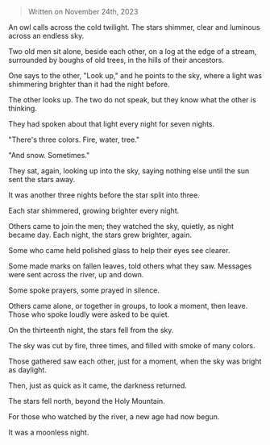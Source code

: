 > Written on November 24th, 2023

An owl calls across the cold twilight. The stars shimmer, clear and luminous across an endless sky. 

Two old men sit alone, beside each other, on a log at the edge of a stream, surrounded by boughs of old trees, in the hills of their ancestors.

One says to the other, "Look up," and he points to the sky, where a light was shimmering brighter than it had the night before.

The other looks up. The two do not speak, but they know what the other is thinking. 

They had spoken about that light every night for seven nights.

"There's three colors. Fire, water, tree."

"And snow. Sometimes."

They sat, again, looking up into the sky, saying nothing else until the sun sent the stars away. 

It was another three nights before the star split into three.

Each star shimmered, growing brighter every night. 

Others came to join the men; they watched the sky, quietly, as night became day. Each night, the stars grew brighter, again.

Some who came held polished glass to help their eyes see clearer. 

Some made marks on fallen leaves, told others what they saw. Messages were sent across the river, up and down.

Some spoke prayers, some prayed in silence.

Others came alone, or together in groups, to look a moment, then leave. Those who spoke loudly were asked to be quiet.

On the thirteenth night, the stars fell from the sky.

The sky was cut by fire, three times, and filled with smoke of many colors.

Those gathered saw each other, just for a moment, when the sky was bright as daylight. 

Then, just as quick as it came, the darkness returned. 

The stars fell north, beyond the Holy Mountain. 

For those who watched by the river, a new age had now begun.

It was a moonless night. 